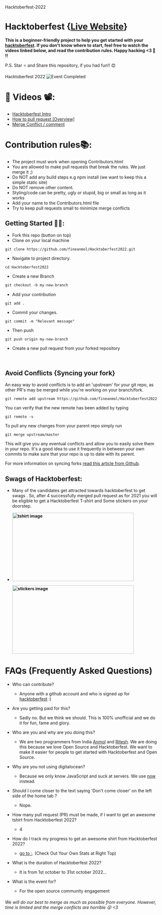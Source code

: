 Hacktoberfest-2022
# Hacktoberfest {[Live Website](https://fineanmol.github.io/Hacktoberfest2022/Contributors.html)}


**This is a beginner-friendly project to help you get started with your
[hacktoberfest](https://hacktoberfest.digitalocean.com/). If you don't know where to start, feel free to watch the videos linked below, and read the contribution rules. Happy hacking <3 💙 !!**

P.S. Star ⭐ and Share this repository, if you had fun!! 😍

Hacktoberfest 2022
![Event Completed](https://raw.githubusercontent.com/fineanmol/Hacktoberfest2022/master/scripts/hacktoberPest/Event_Completed.png)

# 📌 Videos 📽️:

- [Hacktoberfest Intro](https://www.youtube.com/watch?v=mq_FIHdxmIk)
- [How to pull request [Overview]](https://youtu.be/DIj2q02gvKs)
- [Merge Conflict / comment](https://youtu.be/zOx5PJTY8CI)


# Contribution rules📚:

- The project must work when opening Contributors.html
- You are allowed to make pull requests that break the rules. We just merge it ;)
- Do NOT add any build steps e.g npm install (we want to keep this a simple static site)
- Do NOT remove other content.
- Styling/code can be pretty, ugly or stupid, big or small as long as it works
- Add your name to the Contributors.html file
- Try to keep pull requests small to minimize merge conflicts


## Getting Started 🤩🤗:

- Fork this repo (button on top)
- Clone on your local machine

```
git clone https://github.com/fineanmol/Hacktoberfest2022.git

```
- Navigate to project directory.
```
cd Hacktoberfest2022
```

- Create a new Branch

```markdown
git checkout -b my-new-branch
```
- Add your contribution
```
git add .
```
- Commit your changes.

```markdown
git commit -m "Relevant message"
```
- Then push 
```
git push origin my-new-branch
```


- Create a new pull request from your forked repository

<br>

## Avoid Conflicts {Syncing your fork}

An easy way to avoid conflicts is to add an 'upstream' for your git repo, as other PR's may be merged while you're working on your branch/fork.   

```terminal
git remote add upstream https://github.com/fineanmol/Hacktoberfest2022
```

You can verify that the new remote has been added by typing
```terminal
git remote -v
```

To pull any new changes from your parent repo simply run
```terminal
git merge upstream/master
```

This will give you any eventual conflicts and allow you to easily solve them in your repo. It's a good idea to use it frequently in between your own commits to make sure that your repo is up to date with its parent.

For more information on syncing forks [read this article from Github](https://help.github.com/articles/syncing-a-fork/).

## Swags of Hacktoberfest:
- Many of the candidates get attracted towards hacktoberfest to get swags . So, after 4 successfully merged pull request as for 2021 you will be eligible to get a Hacktoberfest T-shirt and Some stickers on your doorstep.
 
     <li><B><p><img src="https://miro.medium.com/max/1050/1*4JctIO7irt8hFxBmTvUpiQ.jpeg" width="400" height="225" style="width: 400px; height: 225px;" alt="tshirt image"></a></p><p><img src="https://miro.medium.com/max/1050/1*jkffr74bq5RsQ_xqDhgqYQ.jpeg" width="400" height="225" style="width: 400px; height: 225px;" alt="stickers image"></p>
</b></li>

# FAQs (Frequently Asked Questions)

- Who can contribute?
  - Anyone with a github account and who is signed up for
[hacktoberfest](https://hacktoberfest.digitalocean.com/) :)
- Are you getting paid for this?
  - Sadly no. But we think we should. This is 100% unofficial and we do it for fun, fame and glory.
- Who are you and why are you doing this?
  - We are two programmers from India [Anmol](https://www.linkedin.com/in/fineanmol/)
  and [Ritesh](https://github.com/ritesh2905). We are doing this because we love Open Source and Hacktoberfest. We want to make it easier for people to get started with Hacktoberfest and Open Source.
- Why are you not using digitalocean?
  - Because we only know JavaScript and suck at servers. We use [now](https://zeit.co/now) instead.

- Should I come closer to the text saying 'Don't come closer' on the left side of the home tab ?
  - Nope.
- How many pull request (PR) must be made, if I want to get an awesome tshirt from Hacktoberfest 2022?
  - 4
- How do I track my progress to get an awesome shirt from Hacktoberfest 2022?
  - [go to :](https://hacktoberfest.digitalocean.com/profile/). (Check Out Your Own Stats at Right Top)
- What is the duration of Hacktoberfest 2022?
  - It is from 1st october to 31st october 2022...
- What is the event for?
  - For the open source community engagement




###### *We will do our best to merge as much as possible from everyone. However, time is limited and the merge conflicts are horrible :astonished: <3*
